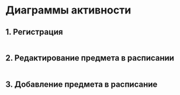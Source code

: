# Диаграммы активности

## 1. Регистрация

![]()

## 2. Редактирование предмета в расписании

![]()

## 3. Добавление предмета в расписание

![]()